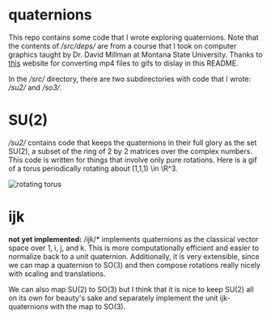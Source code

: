 # quaternions

This repo contains some code that I wrote exploring quaternions.
Note that the contents of */src/deps/* are from a course that I took on computer graphics taught by Dr. David Millman at Montana State University.
Thanks to [this](https://ezgif.com/video-to-gif) website for converting mp4 files to gifs to dislay in this README.

In the */src/* directory, there are two subdirectories with code that I wrote: */su2/* and */so3/*.

# SU(2)
*/su2/* contains code that keeps the quaternions in their full glory as the set SU(2), a subset of the ring of 2 by 2 matrices over the complex numbers.
This code is written for things that involve only pure rotations.
Here is a gif of a torus periodically rotating about (1,1,1) \in \R^3.

![rotating torus](/output/su2/torus_3s_20fps.gif)

# ijk
**not yet implemented:** /ijk/* implements quaternions as the classical vector space over 1, i, j, and k.
This is more computationally efficient and easier to normalize back to a unit quaternion.
Additionally, it is very extensible, since we can map a quaternion to SO(3) and then compose rotations really nicely with scaling and translations.

We can also map SU(2) to SO(3) but I think that it is nice to keep SU(2) all on its own for beauty's sake and separately implement the unit ijk-quaternions with the map to SO(3).
